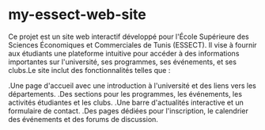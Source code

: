 # my-essect-web-site
Ce projet est un site web interactif développé pour l'École Supérieure des Sciences Économiques et Commerciales de Tunis (ESSECT). Il vise à fournir aux étudiants une plateforme intuitive pour accéder à des informations importantes sur l'université, ses programmes, ses événements, et ses clubs.Le site inclut des fonctionnalités telles que :

.Une page d'accueil avec une introduction à l'université et des liens vers les départements.
.Des sections pour les programmes, les événements, les activités étudiantes et les clubs.
.Une barre d'actualités interactive et un formulaire de contact.
.Des pages dédiées pour l'inscription, le calendrier des événements et des forums de discussion.

